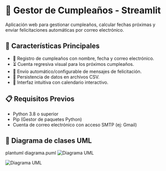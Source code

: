 # 🎂 Gestor de Cumpleaños - Streamlit

Aplicación web para gestionar cumpleaños, calcular fechas próximas y enviar felicitaciones automáticas por correo electrónico.


## 🌟 Características Principales
- 📅 Registro de cumpleaños con nombre, fecha y correo electrónico.
- ⏳ Cuenta regresiva visual para los próximos cumpleaños.
- 📧 Envío automático/configurable de mensajes de felicitación.
- 📁 Persistencia de datos en archivos CSV.
- 🎨 Interfaz intuitiva con calendario interactivo.

## 📋 Requisitos Previos
- Python 3.8 o superior
- Pip (Gestor de paquetes Python)
- Cuenta de correo electrónico con acceso SMTP (ej: Gmail)

## 🐔 Diagrama de clases UML

plantuml diagrama.puml
![Diagrama UML](https://github.com/user-attachments/assets/daf7dbde-2c1c-4044-830a-7398c754a6b8)

![Diagrama UML](//www.plantuml.com/plantuml/png/lLJ1ZjCm4BtxAuPSjbtQYdC5rKA5k824076DfiviQh0zmNRABh0I7y6FhFOJ-YTy2TucpQPkkaUa76BFUyz-VgEvy05Tg8qMg3L_D-fAsL8y2Mio19L6POKu-_ldT_pWFNwhAH0Kf46omn_REniNe17qzgvK4g51YWhbLom9if9yO9VBsbIQS7lBFeEV0Y1-oWPoboW9Ncg3aYmQHJRmhWxm52Iw4YENRK0Ps8_6C8UtoeVdotPhqIBB6brn0Et-KiOuKcw4090QlK-ENdxyt9u-1NHohJOy1nySl82iKvn9lydQW_DSMHNoVFGuUlmV7UttEoEMpShHxcRjpYN9DUOMfMfipw70G6rHidFK64bDzfGc9qGcVNvoipUxNbW-jCB3Mn-aC4zIQK4d7o2zvkDg-oomTDGFetlWERJA7PHNWIovl79yfGptktc81RttF2Bx7hkN_wSwxdMM9ig6nTuN7L3oDL-VE7J5hDktoYFf7fwlb5VaexkuYl2esqFsidbjDmhTyZwxNYwUt4OLxFhDKzNaGYFLxZWoAf0DrCAwj1nwsjxYO2yTI4_wgfD4S7AajS-5TfVEcuuR5UI3ijnoqDSsx1U6hCSlZLpg_mm-a4Qfs9A7Wcnml1jmLJFi10pCYDdir-AuIO_x-tmwJM00Wq2EmEpPR7QUTOaEugRJHHBL76gFucPeI8D6m4ehYLBTJ-eHkrZoeLcEZsOrLbKpd2MRYYtP09b1PMVLTGReuLtyXyFoAdB95ZdMWGq6nHtuLLC18Q0XngiV6-gAgIy1dS8GCQadt1jn4GkrqVy0)

